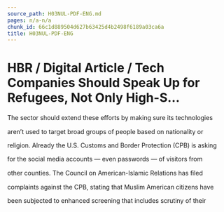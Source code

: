 ```yaml
---
source_path: H03NUL-PDF-ENG.md
pages: n/a-n/a
chunk_id: 66c1d889504d627b63425d4b2498f6189a03ca6a
title: H03NUL-PDF-ENG
---
```

# HBR / Digital Article / Tech Companies Should Speak Up for Refugees, Not Only High-S…

The sector should extend these eﬀorts by making sure its technologies

aren’t used to target broad groups of people based on nationality or

religion. Already the U.S. Customs and Border Protection (CPB) is asking

for the social media accounts — even passwords — of visitors from

other counties. The Council on American-Islamic Relations has ﬁled

complaints against the CPB, stating that Muslim American citizens have

been subjected to enhanced screening that includes scrutiny of their
